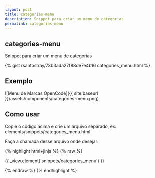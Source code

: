```yaml
---
layout: post
title: categories-menu
description: Snippet para criar um menu de categorias
permalink: categories-menu
---
```


## categories-menu
Snippet para criar um menu de categorias

{% gist rsantostray/73b3ada27f88de7e4b16 categories_menu.html %}

## Exemplo
![Menu de Marcas OpenCode]({{ site.baseurl }}/assets/components/categories-menu.png)

## Como usar

Copie o código acima e crie um arquivo separado, ex: elements/snippets/categories_menu.html

Faça a chamada desse arquivo onde desejar: 

{% highlight html+jinja %}
{% raw %}

{{ _view.element('snippets/categories_menu') }}

{% endraw %}
{% endhighlight %}
